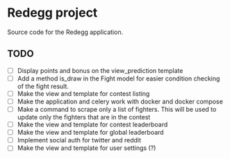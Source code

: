 # Redegg project

Source code for the Redegg application.

## TODO

- [ ] Display points and bonus on the view_prediction template
- [ ] Add a method is_draw in the Fight model for easier condition checking of the fight result.
- [ ] Make the view and template for contest listing
- [ ] Make the application and celery work with docker and docker compose
- [ ] Make a command to scrape only a list of fighters. This will be used to update only the fighters that are in the contest
- [ ] Make the view and template for contest leaderboard
- [ ] Make the view and template for global leaderboard
- [ ] Implement social auth for twitter and reddit
- [ ] Make the view and template for user settings (?)
